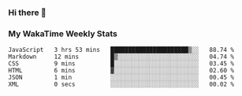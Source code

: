 ### Hi there 👋

<!--
**royschrauwen/royschrauwen** is a ✨ _special_ ✨ repository because its `README.md` (this file) appears on your GitHub profile.

Here are some ideas to get you started:

- 🔭 I’m currently working on ...
- 🌱 I’m currently learning ...
- 👯 I’m looking to collaborate on ...
- 🤔 I’m looking for help with ...
- 💬 Ask me about ...
- 📫 How to reach me: ...
- 😄 Pronouns: ...
- ⚡ Fun fact: ...
-->


### My WakaTime Weekly Stats
<!--START_SECTION:waka-->

```text
JavaScript   3 hrs 53 mins   ██████████████████████▒░░   88.74 %
Markdown     12 mins         █▒░░░░░░░░░░░░░░░░░░░░░░░   04.74 %
CSS          9 mins          █░░░░░░░░░░░░░░░░░░░░░░░░   03.45 %
HTML         6 mins          ▓░░░░░░░░░░░░░░░░░░░░░░░░   02.60 %
JSON         1 min           ░░░░░░░░░░░░░░░░░░░░░░░░░   00.45 %
XML          0 secs          ░░░░░░░░░░░░░░░░░░░░░░░░░   00.02 %
```

<!--END_SECTION:waka-->
